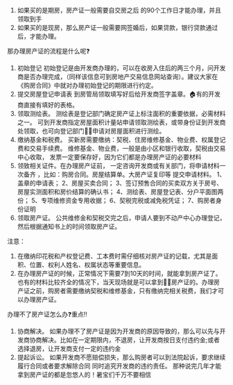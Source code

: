 1. 如果买的是期房，房产证一般需要自交房之后 的90个工作日才能办理，并且领取到手
2. 如果买的是现房，那么房产证一般需要网签婚后，如果贷款，银行贷款通过后，才能办理。

那办理房产证的流程是什么呢❓
1. 初始登记
初始登记是由开发商办理的，可以在收房入住后的两三个月，问开发商是否办理完成，（同样该信息可到房地产交易信息网站查询）。建议大家在《购房合同》中就对办理初始登记的期限进行约定。
2. 提交房屋登记申请表
到房管局领取填写好后给开发商签字盖章。🏠有的开发商直接有填好的表格。
3. 领取测绘表。
测绘表是登记部门确定房产证上标注面积的重要依据，必需材料之一。
可到开发商指定房屋面积计量站申请领取测绘表，或带身份证到开发商处领取，也可向登记部门👏🏻申请对房屋面积进行测绘。
4. 缴纳基金和税费。
买新房需要缴纳：契税、住房维修基金、物业费、权属登记费和交易手续费。
维修基金、物业费，一般是由小区和银行收取，契税由交易中心收取，
发票一定要保存好，因为它们都是办理房产证的必要材料
5. 领致相关证件。在办理房产证前， 一定咨询开发商或有关部门，将申请材料一次备齐 ，比如：购房合同。房屋结算单。大房产证复印等
提交申请材料。
1、盖章的申请表；
2、房屋买卖合同；
3、签订预售合同的买卖双方关于房号、房屋实测面积和房价结算的确认书；
4、测绘表、房屋登记表、分户平面图两份；
5、专项维修资金专用收据；
6、契税完税或减免税凭证；
7、购房者身份证明
6. 领取房产证。
公共维修金和契税交完之后，申请人要到不动产中心办理登记，然后根据通知书上的时间领取房产证。

注意：
1. 在缴纳印花税和产权登记费、工本费时需仔细核对房产证的记载，尤其是面积、位置、权利人姓名、权属状态等重要信息。
2. 在办理房产证的时候，正常情况下需要7到10天的时间，就能拿到房产证了。也有的材料比较齐全的情况下，当天现场就是可以拿到🙌🏼房产证的。办理房产证之前，购房者需要缴纳契税和维修基金，只有缴纳完相关税费，我们才可以办理房产证。


办理不了房产证怎么办❓重点‼️
1. 协商解决。 如果办理不了房产证是因为开发商的原因导致的，那么可以先与开发商协商解决。比如在一定期限内，不退房，让开发商按日支付违约金;或者选择退房，让开发商支付一定的违约金
2. 提起诉讼。 如果开发商不愿赔偿损失，那么购房者可以到法院起诉，要求继续履行合同或者要求解除合同 同时追究开发商的违约责任。 那种说完几年才能拿到房产证的都是忽悠人的！暑宝们千万不要相信
